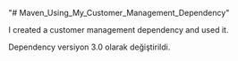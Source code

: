 "# Maven_Using_My_Customer_Management_Dependency"

I created a customer management dependency and used it.

Dependency versiyon 3.0 olarak değiştirildi.



